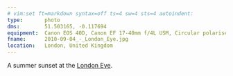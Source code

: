 ```yaml
---
# vim:set ft=markdown syntax=off ts=4 sw=4 sts=4 autoindent:
type:       photo
dms:        51.503165, -0.117694
equipment:  Canon EOS 40D, Canon EF 17-40mm f/4L USM, Circular polariser
fname:      2010-09-04_-_London_Eye.jpg
location:   London, United Kingdom
---
```


A summer sunset at the [London Eye][eye].

[eye]: http://en.wikipedia.org/wiki/London_Eye
